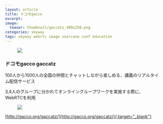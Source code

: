 ```yaml
---
layout: article
title: ドコモgacco
excerpt: 
image:
  teaser: thumbnail/gaccatz_400x250.png
categories: skyway
tags: skyway webrtc image usercase conf education
---
```


<figure>
	<a href="http://gacco.org/gaccatz/" target="_blank"><img src="{{ site.url }}{{ site.baseurl }}/images/pages/gaccatz2.png"></a>
</figure>

### ドコモgacco gaccatz

100人から1000人の全国の仲間とチャットしながら楽しめる、講義のリアルタイム配信サービス

3,4人のグループに分かれてオンライングループワークを実施する際に、WebRTCを利用

<figure>
	<a href="http://gacco.org/gaccatz/" target="_blank"><img src="{{ site.url }}{{ site.baseurl }}/images/pages/gaccatz.png"></a>
</figure>

[http://gacco.org/gaccatz/](http://gacco.org/gaccatz/){:target="_blank"}
